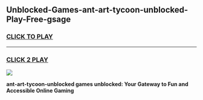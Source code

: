 
## Unblocked-Games-ant-art-tycoon-unblocked-Play-Free-gsage
<h3>
<a href="https://premium76.site?title=ant-art-tycoon-unblocked&ref=20M">CLICK TO PLAY</a></h3>
<hr>

<h3>
<a href="https://premium76.site?title=ant-art-tycoon-unblocked&ref=20M">CLICK 2 PLAY</a>
  
</h3>

<a href="https://premium76.site?title=ant-art-tycoon-unblocked&ref=19M"><img src="https://clearcache.store/games.png"></a>


**ant-art-tycoon-unblocked games unblocked: Your Gateway to Fun and Accessible Online Gaming**
